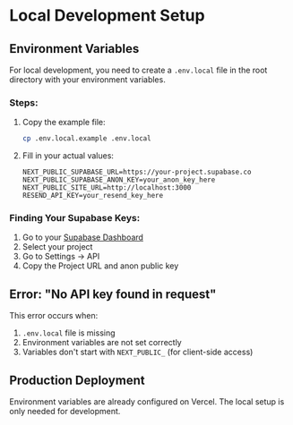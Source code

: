 # Local Development Setup

## Environment Variables

For local development, you need to create a `.env.local` file in the root directory with your environment variables.

### Steps:

1. Copy the example file:
   ```bash
   cp .env.local.example .env.local
   ```

2. Fill in your actual values:
   ```env
   NEXT_PUBLIC_SUPABASE_URL=https://your-project.supabase.co
   NEXT_PUBLIC_SUPABASE_ANON_KEY=your_anon_key_here
   NEXT_PUBLIC_SITE_URL=http://localhost:3000
   RESEND_API_KEY=your_resend_key_here
   ```

### Finding Your Supabase Keys:

1. Go to your [Supabase Dashboard](https://supabase.com/dashboard)
2. Select your project
3. Go to Settings → API
4. Copy the Project URL and anon public key

## Error: "No API key found in request"

This error occurs when:
1. `.env.local` file is missing
2. Environment variables are not set correctly
3. Variables don't start with `NEXT_PUBLIC_` (for client-side access)

## Production Deployment

Environment variables are already configured on Vercel. The local setup is only needed for development.
